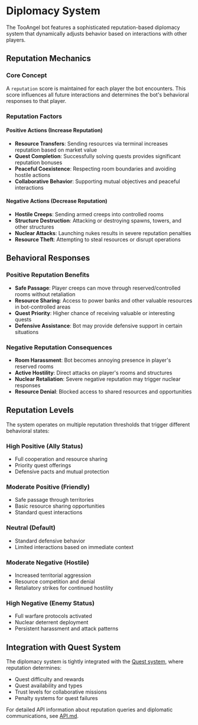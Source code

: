 # Diplomacy System

The TooAngel bot features a sophisticated reputation-based diplomacy system that dynamically adjusts behavior based on interactions with other players.

## Reputation Mechanics

### Core Concept
A `reputation` score is maintained for each player the bot encounters. This score influences all future interactions and determines the bot's behavioral responses to that player.

### Reputation Factors

#### Positive Actions (Increase Reputation)
- **Resource Transfers**: Sending resources via terminal increases reputation based on market value
- **Quest Completion**: Successfully solving quests provides significant reputation bonuses
- **Peaceful Coexistence**: Respecting room boundaries and avoiding hostile actions
- **Collaborative Behavior**: Supporting mutual objectives and peaceful interactions

#### Negative Actions (Decrease Reputation)
- **Hostile Creeps**: Sending armed creeps into controlled rooms
- **Structure Destruction**: Attacking or destroying spawns, towers, and other structures
- **Nuclear Attacks**: Launching nukes results in severe reputation penalties
- **Resource Theft**: Attempting to steal resources or disrupt operations

## Behavioral Responses

### Positive Reputation Benefits
- **Safe Passage**: Player creeps can move through reserved/controlled rooms without retaliation
- **Resource Sharing**: Access to power banks and other valuable resources in bot-controlled areas
- **Quest Priority**: Higher chance of receiving valuable or interesting quests
- **Defensive Assistance**: Bot may provide defensive support in certain situations

### Negative Reputation Consequences
- **Room Harassment**: Bot becomes annoying presence in player's reserved rooms
- **Active Hostility**: Direct attacks on player's rooms and structures
- **Nuclear Retaliation**: Severe negative reputation may trigger nuclear responses
- **Resource Denial**: Blocked access to shared resources and opportunities

## Reputation Levels

The system operates on multiple reputation thresholds that trigger different behavioral states:

### High Positive (Ally Status)
- Full cooperation and resource sharing
- Priority quest offerings
- Defensive pacts and mutual protection

### Moderate Positive (Friendly)
- Safe passage through territories
- Basic resource sharing opportunities
- Standard quest interactions

### Neutral (Default)
- Standard defensive behavior
- Limited interactions based on immediate context

### Moderate Negative (Hostile)
- Increased territorial aggression
- Resource competition and denial
- Retaliatory strikes for continued hostility

### High Negative (Enemy Status)
- Full warfare protocols activated
- Nuclear deterrent deployment
- Persistent harassment and attack patterns

## Integration with Quest System

The diplomacy system is tightly integrated with the [Quest system](Quests.md), where reputation determines:
- Quest difficulty and rewards
- Quest availability and types
- Trust levels for collaborative missions
- Penalty systems for quest failures

For detailed API information about reputation queries and diplomatic communications, see [API.md](API.md).